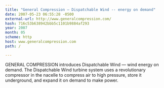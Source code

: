 ```yaml
---
title: "General Compression – Dispatchable Wind -- energy on demand"
date: 2007-05-23 06:55:28 -0500
external-url: http://www.generalcompression.com/
hash: 716c53b638942bbb5c1101b9884af293
year: 2007
month: 05
scheme: http
host: www.generalcompression.com
path: /

---
```


GENERAL COMPRESSION introduces Dispatchable Wind — wind energy on demand. The Dispatchable Wind turbine system uses a revolutionary compressor in the nacelle to compress air to high pressure, store it underground, and expand it on demand to make power.
